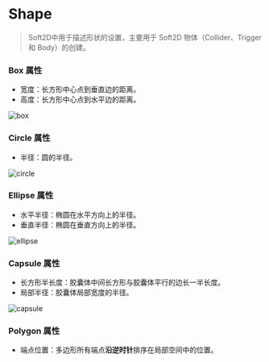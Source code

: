 # Shape

> Soft2D中用于描述形状的设置，主要用于 Soft2D 物体（Collider、Trigger 和 Body）的创建。

### Box 属性

- 宽度：长方形中心点到垂直边的距离。
- 高度：长方形中心点到水平边的距离。

![box](box.png)

### Circle 属性

- 半径：圆的半径。

![circle](circle.png)

### Ellipse 属性

- 水平半径：椭圆在水平方向上的半径。
- 垂直半径：椭圆在垂直方向上的半径。

![ellipse](ellipse.png)

### Capsule 属性

- 长方形半长度：胶囊体中间长方形与胶囊体平行的边长一半长度。
- 局部半径：胶囊体局部宽度的半径。

![capsule](capsule.png)

### Polygon 属性

- 端点位置：多边形所有端点**沿逆时针**排序在局部空间中的位置。
